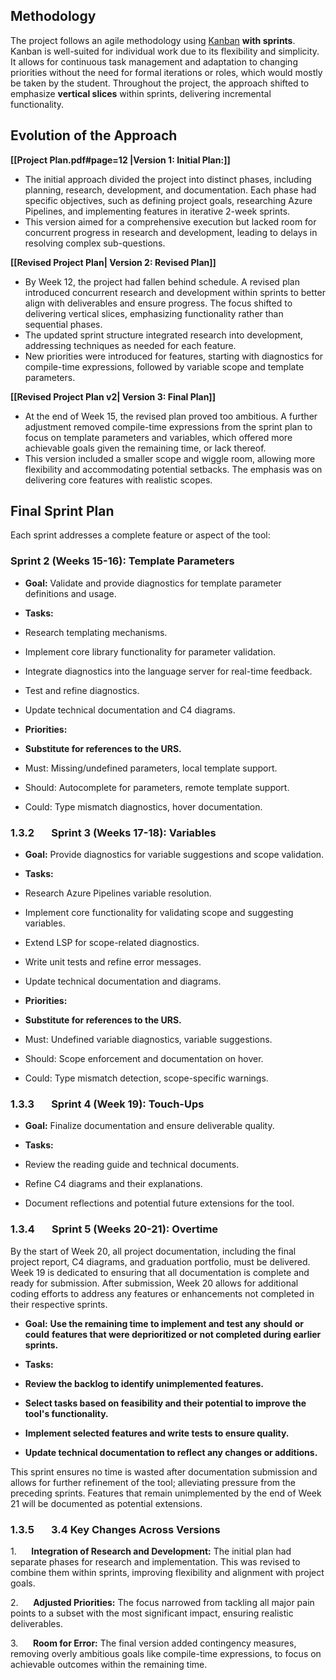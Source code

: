 ## Methodology
The project follows an agile methodology using [Kanban](https://www.atlassian.com/agile/kanban) **with sprints**. Kanban is well-suited for individual work due to its flexibility and simplicity. It allows for continuous task management and adaptation to changing priorities without the need for formal iterations or roles, which would mostly be taken by the student. Throughout the project, the approach shifted to emphasize **vertical slices** within sprints, delivering incremental functionality.

## Evolution of the Approach
**[[Project Plan.pdf#page=12 |Version 1: Initial Plan:]]**
- The initial approach divided the project into distinct phases, including planning, research, development, and documentation. Each phase had specific objectives, such as defining project goals, researching Azure Pipelines, and implementing features in iterative 2-week sprints.
- This version aimed for a comprehensive execution but lacked room for concurrent progress in research and development, leading to delays in resolving complex sub-questions.

**[[Revised Project Plan| Version 2: Revised Plan]]**
- By Week 12, the project had fallen behind schedule. A revised plan introduced concurrent research and development within sprints to better align with deliverables and ensure progress. The focus shifted to delivering vertical slices, emphasizing functionality rather than sequential phases.
- The updated sprint structure integrated research into development, addressing techniques as needed for each feature.
- New priorities were introduced for features, starting with diagnostics for compile-time expressions, followed by variable scope and template parameters.

**[[Revised Project Plan v2| Version 3: Final Plan]]**
- At the end of Week 15, the revised plan proved too ambitious. A further adjustment removed compile-time expressions from the sprint plan to focus on template parameters and variables, which offered more achievable goals given the remaining time, or lack thereof.
- This version included a smaller scope and wiggle room, allowing more flexibility and accommodating potential setbacks. The emphasis was on delivering core features with realistic scopes.

## Final Sprint Plan
Each sprint addresses a complete feature or aspect of the tool:

### **Sprint 2 (Weeks 15-16): Template Parameters**

- **Goal:** Validate and provide diagnostics for template parameter definitions and usage.
- **Tasks:**

- Research templating mechanisms.
- Implement core library functionality for parameter validation.
- Integrate diagnostics into the language server for real-time feedback.
- Test and refine diagnostics.
- Update technical documentation and C4 diagrams.

- **Priorities:**

- **Substitute for references to the URS.**
- Must: Missing/undefined parameters, local template support.
- Should: Autocomplete for parameters, remote template support.
- Could: Type mismatch diagnostics, hover documentation.

### 1.3.2       **Sprint 3 (Weeks 17-18): Variables**

- **Goal:** Provide diagnostics for variable suggestions and scope validation.
- **Tasks:**

- Research Azure Pipelines variable resolution.
- Implement core functionality for validating scope and suggesting variables.
- Extend LSP for scope-related diagnostics.
- Write unit tests and refine error messages.
- Update technical documentation and diagrams.

- **Priorities:**

- **Substitute for references to the URS.**
- Must: Undefined variable diagnostics, variable suggestions.
- Should: Scope enforcement and documentation on hover.
- Could: Type mismatch detection, scope-specific warnings.

### 1.3.3       **Sprint 4 (Week 19): Touch-Ups**

- **Goal:** Finalize documentation and ensure deliverable quality.
- **Tasks:**

- Review the reading guide and technical documents.
- Refine C4 diagrams and their explanations.
- Document reflections and potential future extensions for the tool.

### 1.3.4       Sprint 5 (Weeks 20-21): Overtime

By the start of Week 20, all project documentation, including the final project report, C4 diagrams, and graduation portfolio, must be delivered. Week 19 is dedicated to ensuring that all documentation is complete and ready for submission. After submission, Week 20 allows for additional coding efforts to address any features or enhancements not completed in their respective sprints.

- **Goal:** **Use the remaining time to implement and test any** **should** **or** **could** **features that were deprioritized or not completed during earlier sprints.**
- **Tasks:**

- **Review the backlog to identify unimplemented features.**
- **Select tasks based on feasibility and their potential to improve the tool's functionality.**
- **Implement selected features and write tests to ensure quality.**
- **Update technical documentation to reflect any changes or additions.**

This sprint ensures no time is wasted after documentation submission and allows for further refinement of the tool; alleviating pressure from the preceding sprints. Features that remain unimplemented by the end of Week 21 will be documented as potential extensions.

### 1.3.5       3.4 Key Changes Across Versions

1.      **Integration of Research and Development:** The initial plan had separate phases for research and implementation. This was revised to combine them within sprints, improving flexibility and alignment with project goals.

2.      **Adjusted Priorities:** The focus narrowed from tackling all major pain points to a subset with the most significant impact, ensuring realistic deliverables.

3.      **Room for Error:** The final version added contingency measures, removing overly ambitious goals like compile-time expressions, to focus on achievable outcomes within the remaining time.